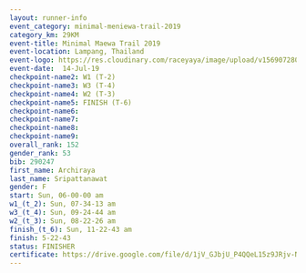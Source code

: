 ```yaml
---
layout: runner-info 
event_category: minimal-meniewa-trail-2019 
category_km: 29KM 
event-title: Minimal Maewa Trail 2019 
event-location: Lampang, Thailand 
event-logo: https://res.cloudinary.com/raceyaya/image/upload/v1569072805/logo/minimal-trail_ktnvsp.jpg 
event-date:  14-Jul-19 
checkpoint-name2: W1 (T-2) 
checkpoint-name3: W3 (T-4) 
checkpoint-name4: W2 (T-3) 
checkpoint-name5: FINISH (T-6) 
checkpoint-name6: 
checkpoint-name7: 
checkpoint-name8: 
checkpoint-name9: 
overall_rank: 152
gender_rank: 53
bib: 290247
first_name: Archiraya
last_name: Sripattanawat
gender: F
start: Sun, 06-00-00 am
w1_(t_2): Sun, 07-34-13 am
w3_(t_4): Sun, 09-24-44 am
w2_(t_3): Sun, 08-22-26 am
finish_(t_6): Sun, 11-22-43 am
finish: 5-22-43
status: FINISHER
certificate: https://drive.google.com/file/d/1jV_GJbjU_P4QQeL15z9JRjv-N_HxGP7e/view?usp=sharing
---
```


